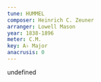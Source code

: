 ```yaml
---
tune: HUMMEL
composer: Heinrich C. Zeuner
arranger: Lowell Mason
year: 1838-1896
meter: C.M.
key: A♭ Major
anacrusis: 0
---
```

undefined